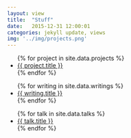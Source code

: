 ```yaml
---
layout: view
title:  "Stuff"
date:   2015-12-31 12:00:01
categories: jekyll update, views
img: '../img/projects.png'
---
```


<div class= "col-lg-4 col-sm-6 col-xs-12">
  <ul>
    {% for project in site.data.projects %}
      <li class="project">
        <a href="{{project.url}}" target="_blank">
          {{ project.title }}
        </a>
      </li>
    {% endfor %}
  </ul>
</div>

<div class= "col-lg-4 col-sm-6 col-xs-12">
  <ul>
    {% for writing in site.data.writings %}
      <li class="project">
        <a href="{{writing.url}}" target="_blank">
          {{ writing.title }}
        </a>
      </li>
    {% endfor %}
  </ul>
</div>

<div class= "col-lg-4 col-sm-6 col-xs-12">
  <ul>
    {% for talk in site.data.talks %}
      <li class="project">
        <a href="{{talk.url}}" target="_blank">
          {{ talk.title }}
        </a>
      </li>
    {% endfor %}
  </ul>
</div>
